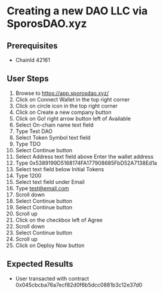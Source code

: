 # Creating a new DAO LLC via SporosDAO.xyz

## Prerequisites

- ChainId 42161

## User Steps

1. Browse to https://app.sporosdao.xyz/
1. Click on Connect Wallet in the top right corner
1. Click on circle icon in the top right corner
1. Click on Create a new company button
1. Click on Go! right arrow button left of Available
1. Select On-chain name text field
1. Type Test DAO
1. Select Token Symbol text field
1. Type TDO
1. Select Continue button
1. Select Address text field above Enter the wallet address
1. Type 0x5389199D5168174FA177908685FbD52A7138Ed1a
1. Select text field below Initial Tokens
1. Type 1200
1. Select text field under Email
1. Type test@email.com
1. Scroll down
1. Select Continue button
1. Select Continue button
1. Scroll up
1. Click on the checkbox left of Agree
1. Scroll down
1. Select Continue button
1. Scroll up
1. Click on Deploy Now button

## Expected Results

- User transacted with contract 0x045cbcba76a7ecf82d0f6b5dcc0881b3c12e37d0
